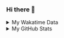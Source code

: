### Hi there 👋

<!--
**cdfmlr/cdfmlr** is a ✨ _special_ ✨ repository because its `README.md` (this file) appears on your GitHub profile.

Here are some ideas to get you started:

- 🔭 I’m currently working on ...
- 🌱 I’m currently learning ...
- 👯 I’m looking to collaborate on ...
- 🤔 I’m looking for help with ...
- 💬 Ask me about ...
- 📫 How to reach me: ...
- 😄 Pronouns: ...
- ⚡ Fun fact: ...
-->

<details>

<summary>My Wakatime Data</summary>

<!--START_SECTION:waka-->
![Lines of code](https://img.shields.io/badge/From%20Hello%20World%20I%27ve%20Written-4.3%20million%20lines%20of%20code-blue)

**🐱 My Github Data** 

> 🏆 603 Contributions in the Year 2020
 > 
> 📦 226.0 kB Used in Github's Storage 
 > 
> 🚫 Not Opted to Hire
 > 
> 📜 30 Public Repositories
 > 
> 🔑 6 Private Repositories 

**I'm an Early 🐤** 

```text
🌞 Morning    162 commits    ██████░░░░░░░░░░░░░░░░░░░   24.04% 
🌆 Daytime    243 commits    █████████░░░░░░░░░░░░░░░░   36.05% 
🌃 Evening    257 commits    █████████░░░░░░░░░░░░░░░░   38.13% 
🌙 Night      12 commits     ░░░░░░░░░░░░░░░░░░░░░░░░░   1.78%

```
📅 **I'm Most Productive on Tuesday** 

```text
Monday       77 commits     ██░░░░░░░░░░░░░░░░░░░░░░░   11.42% 
Tuesday      118 commits    ████░░░░░░░░░░░░░░░░░░░░░   17.51% 
Wednesday    113 commits    ████░░░░░░░░░░░░░░░░░░░░░   16.77% 
Thursday     76 commits     ██░░░░░░░░░░░░░░░░░░░░░░░   11.28% 
Friday       105 commits    ████░░░░░░░░░░░░░░░░░░░░░   15.58% 
Saturday     97 commits     ███░░░░░░░░░░░░░░░░░░░░░░   14.39% 
Sunday       88 commits     ███░░░░░░░░░░░░░░░░░░░░░░   13.06%

```


📊 **This Week I Spent My Time On** 

```text
⌚︎ Time Zone: Asia/Shanghai

```

**I Mostly Code in Python** 

```text
Python                   8 repos             ██████░░░░░░░░░░░░░░░░░░░   25.0% 
Go                       8 repos             ██████░░░░░░░░░░░░░░░░░░░   25.0% 
Java                     4 repos             ███░░░░░░░░░░░░░░░░░░░░░░   12.5% 
HTML                     2 repos             █░░░░░░░░░░░░░░░░░░░░░░░░   6.25% 
C#                       2 repos             █░░░░░░░░░░░░░░░░░░░░░░░░   6.25%

```



<!--END_SECTION:waka-->

</details>

<details>
 
 <summary>My GitHub Stats</summary>

[![CDFMLR's github stats](https://github-readme-stats.vercel.app/api?username=cdfmlr&count_private=true&show_icons=true)](https://github.com/anuraghazra/github-readme-stats)

</details>
